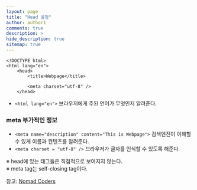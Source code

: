 ```yaml
---
layout: page
title: "Head 설정"
author: author1
comments: true
description: >
hide_description: true
sitemap: true
---
```

```
<!DOCTYPE html>
<html lang="en">
    <head>
        <title>Webpage</title>

        <meta charset="utf-8" />
    </head>
```
- `<html lang="en">` 브라우저에게 주된 언어가 무엇인지 알려준다.
### meta 부가적인 정보
- `<meta name="description" content="This is Webpage">` 검색엔진이 이해할 수 있게 이름과 컨텐츠를 알려준다.
- `<meta charset = "utf-8" />` 브라우저가 글자를 인식할 수 있도록 해준다.<br>

※ head에 있는 태그들은 직접적으로 보여지지 않는다.<br>
※ meta tag는 self-closing tag이다.
<br>

참고: <a href="https://nomadcoders.co/?gclid=CjwKCAjw2f-VBhAsEiwAO4lNeGxUb10hQEsnXWufl6NE_TMbZVomtR59HvzfaaYKAIONyRIsWAW8QxoCRK0QAvD_BwE">Nomad Coders</a>